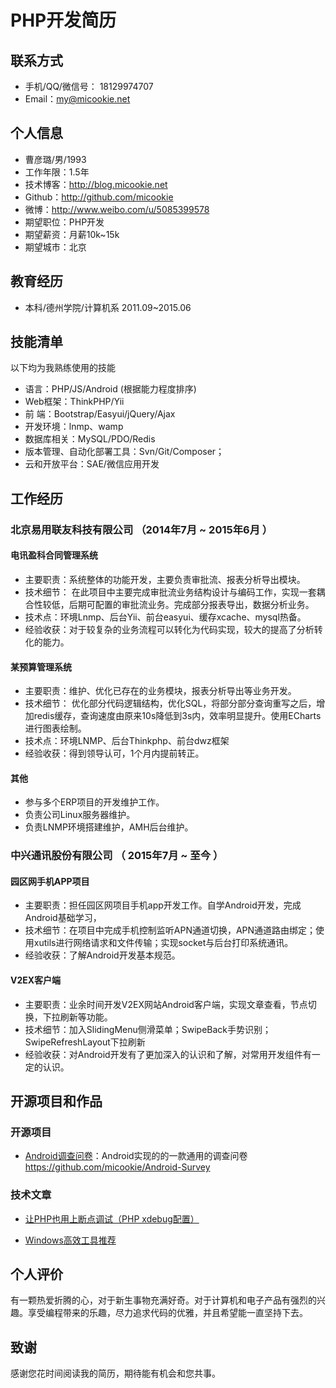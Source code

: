 # PHP开发简历

## 联系方式

- 手机/QQ/微信号： 18129974707
- Email：my@micookie.net


## 个人信息
 - 曹彦璐/男/1993 
 - 工作年限：1.5年
 - 技术博客：http://blog.micookie.net
 - Github：http://github.com/micookie
 -  微博：http://www.weibo.com/u/5085399578
 - 期望职位：PHP开发
 - 期望薪资：月薪10k~15k
 - 期望城市：北京

## 教育经历
- 本科/德州学院/计算机系 2011.09~2015.06

## 技能清单

以下均为我熟练使用的技能

- 语言：PHP/JS/Android (根据能力程度排序)
- Web框架：ThinkPHP/Yii
- 前   端：Bootstrap/Easyui/jQuery/Ajax
- 开发环境：lnmp、wamp
- 数据库相关：MySQL/PDO/Redis
- 版本管理、自动化部署工具：Svn/Git/Composer；
- 云和开放平台：SAE/微信应用开发

## 工作经历

### 北京易用联友科技有限公司 （2014年7月 ~ 2015年6月 ）
#### 电讯盈科合同管理系统

- 主要职责：系统整体的功能开发，主要负责审批流、报表分析导出模块。
- 技术细节：  在此项目中主要完成审批流业务结构设计与编码工作，实现一套耦合性较低，后期可配置的审批流业务。完成部分报表导出，数据分析业务。
- 技术点：环境Lnmp、后台Yii、前台easyui、缓存xcache、mysql热备。
- 经验收获：对于较复杂的业务流程可以转化为代码实现，较大的提高了分析转化的能力。

#### 某预算管理系统
- 主要职责：维护、优化已存在的业务模块，报表分析导出等业务开发。
- 技术细节：  优化部分代码逻辑结构，优化SQL，将部分部分查询重写之后，增加redis缓存，查询速度由原来10s降低到3s内，效率明显提升。使用ECharts进行图表绘制。
- 技术点：环境LNMP、后台Thinkphp、前台dwz框架
- 经验收获：得到领导认可，1个月内提前转正。

#### 其他
- 参与多个ERP项目的开发维护工作。
- 负责公司Linux服务器维护。
- 负责LNMP环境搭建维护，AMH后台维护。

### 中兴通讯股份有限公司 （ 2015年7月 ~ 至今 ）

#### 园区网手机APP项目
- 主要职责：担任园区网项目手机app开发工作。自学Android开发，完成Android基础学习，
- 技术细节：在项目中完成手机控制监听APN通道切换，APN通道路由绑定；使用xutils进行网络请求和文件传输；实现socket与后台打印系统通讯。
- 经验收获：了解Android开发基本规范。

#### V2EX客户端
- 主要职责：业余时间开发V2EX网站Android客户端，实现文章查看，节点切换，下拉刷新等功能。
- 技术细节：加入SlidingMenu侧滑菜单；SwipeBack手势识别；SwipeRefreshLayout下拉刷新
- 经验收获：对Android开发有了更加深入的认识和了解，对常用开发组件有一定的认识。




## 开源项目和作品

### 开源项目

- [Android调查问卷](https://github.com/micookie/Android-Survey)：Android实现的的一款通用的调查问卷
https://github.com/micookie/Android-Survey

### 技术文章

- [让PHP也用上断点调试（PHP xdebug配置）][url_xdebug]


- [Windows高效工具推荐][url_windows]


## 个人评价

有一颗热爱折腾的心，对于新生事物充满好奇。对于计算机和电子产品有强烈的兴趣。享受编程带来的乐趣，尽力追求代码的优雅，并且希望能一直坚持下去。


## 致谢
感谢您花时间阅读我的简历，期待能有机会和您共事。

[url_xdebug]:http://blog.micookie.net/2014/12/20/PHP%E6%96%AD%E7%82%B9%E8%B0%83%E8%AF%95(Xdebug%E9%85%8D%E7%BD%AE)/
[url_windows]:http://blog.micookie.net/2016/02/23/Windows%E9%AB%98%E6%95%88%E5%B7%A5%E5%85%B7%E6%8E%A8%E8%8D%90/
